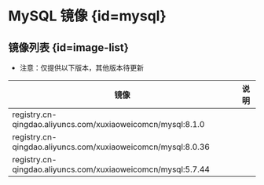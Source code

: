 # MySQL 镜像 {id=mysql}

## 镜像列表 {id=image-list}

- 注意：仅提供以下版本，其他版本待更新

| 镜像                                                           | 说明 |
|--------------------------------------------------------------|----|
| registry.cn-qingdao.aliyuncs.com/xuxiaoweicomcn/mysql:8.1.0  |    |
| registry.cn-qingdao.aliyuncs.com/xuxiaoweicomcn/mysql:8.0.36 |    |
| registry.cn-qingdao.aliyuncs.com/xuxiaoweicomcn/mysql:5.7.44 |    |

<style>

._image_registry_cn-qingdao_aliyuncs_com_xuxiaoweicomcn_mysql table tr th:nth-child(1), 
._image_registry_cn-qingdao_aliyuncs_com_xuxiaoweicomcn_mysql table tr td:nth-child(1) {
    min-width: 450px;
}

._image_registry_cn-qingdao_aliyuncs_com_xuxiaoweicomcn_mysql table tr th:nth-child(2), 
._image_registry_cn-qingdao_aliyuncs_com_xuxiaoweicomcn_mysql table tr td:nth-child(2) {
    min-width: 55px;
}

</style>